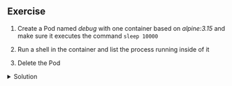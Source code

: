 ## Exercise

1. Create a Pod named *debug* with one container based on *alpine:3.15* and make sure it executes the command `sleep 10000`

2. Run a shell in the container and list the process running inside of it

3. Delete the Pod

<details>
  <summary markdown="span">Solution</summary>

1. Create a Pod named *debug* with one container based on *alpine:3.15* and make sure it executes the command `sleep 10000`

```
k run debug --image=alpine:3.15 --command sleep 10000
```

2. Run a shell in the container and list the process running inside of it

```
k exec debug -- ps aux
```

3. Delete the Pod

```
k delete po debug
```

</details>

